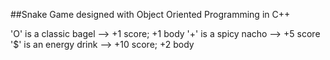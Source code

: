 ##Snake Game designed with Object Oriented Programming in C++

'O' is a classic bagel --> +1 score; +1 body
'+' is a spicy nacho --> +5 score
'$' is an energy drink --> +10 score; +2 body

